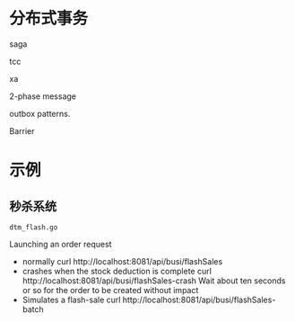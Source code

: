 # 分布式事务

saga

tcc

xa

2-phase message

outbox patterns.

Barrier

# 示例

## 秒杀系统

`dtm_flash.go`

Launching an order request
- normally curl http://localhost:8081/api/busi/flashSales
- crashes when the stock deduction is complete curl http://localhost:8081/api/busi/flashSales-crash Wait about ten seconds or so for the order to be created without impact
- Simulates a flash-sale curl http://localhost:8081/api/busi/flashSales-batch
